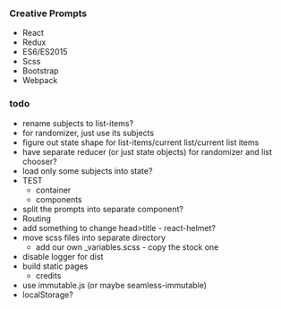 ### Creative Prompts

* React
* Redux
* ES6/ES2015
* Scss
* Bootstrap
* Webpack

### todo

 * rename subjects to list-items?
 * for randomizer, just use its subjects
 * figure out state shape for list-items/current list/current list items
 * have separate reducer (or just state objects) for randomizer and list chooser?
 * load only some subjects into state?
 * TEST
   * container
   * components
 * split the prompts into separate component?
 * Routing
 * add something to change head>title - react-helmet?
 * move scss files into separate directory
   * add our own \_variables.scss - copy the stock one
 * disable logger for dist
 * build static pages
   * credits
 * use immutable.js (or maybe seamless-immutable)
 * localStorage?
